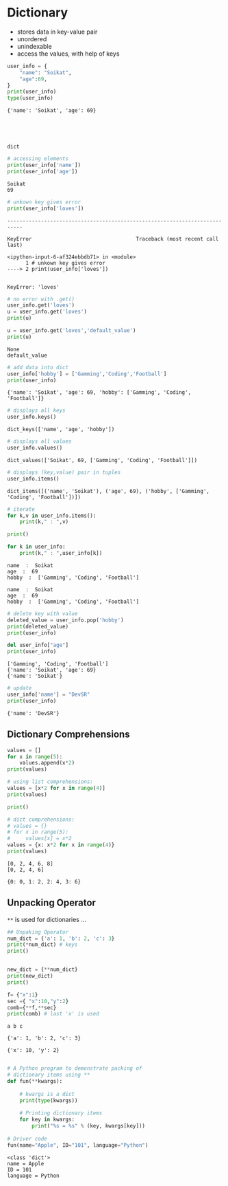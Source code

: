 # Dictionary

- stores data in key-value pair
- unordered 
- unindexable
- access the values, with help of keys



```python
user_info = {
    "name": "Soikat",
    "age":69,
}
print(user_info)
type(user_info)
```

    {'name': 'Soikat', 'age': 69}
    




    dict




```python
# accessing elements
print(user_info['name'])
print(user_info['age'])
```

    Soikat
    69
    


```python
# unkown key gives error
print(user_info['loves'])
```


    ---------------------------------------------------------------------------

    KeyError                                  Traceback (most recent call last)

    <ipython-input-6-af324ebbdb71> in <module>
          1 # unkown key gives error
    ----> 2 print(user_info['loves'])
    

    KeyError: 'loves'



```python
# no error with .get()
user_info.get('loves')
u = user_info.get('loves')
print(u)

u = user_info.get('loves','default_value')
print(u)
```

    None
    default_value
    


```python
# add data into dict
user_info['hobby'] = ['Gamming','Coding','Football']
print(user_info) 
```

    {'name': 'Soikat', 'age': 69, 'hobby': ['Gamming', 'Coding', 'Football']}
    


```python
# displays all keys
user_info.keys()
```




    dict_keys(['name', 'age', 'hobby'])




```python
# displays all values
user_info.values()
```




    dict_values(['Soikat', 69, ['Gamming', 'Coding', 'Football']])




```python
# displays (key,value) pair in tuples
user_info.items()
```




    dict_items([('name', 'Soikat'), ('age', 69), ('hobby', ['Gamming', 'Coding', 'Football'])])




```python
# iterate
for k,v in user_info.items():
    print(k," : ",v)

print()

for k in user_info:
    print(k," : ",user_info[k])
```

    name  :  Soikat
    age  :  69
    hobby  :  ['Gamming', 'Coding', 'Football']
    
    name  :  Soikat
    age  :  69
    hobby  :  ['Gamming', 'Coding', 'Football']
    


```python
# delete key with value
deleted_value = user_info.pop('hobby')
print(deleted_value)
print(user_info)

del user_info["age"]
print(user_info)
```

    ['Gamming', 'Coding', 'Football']
    {'name': 'Soikat', 'age': 69}
    {'name': 'Soikat'}
    


```python
# update
user_info['name'] = "DevSR"
print(user_info)
```

    {'name': 'DevSR'}
    

## Dictionary Comprehensions


```python
values = []
for x in range(5):
    values.append(x*2)
print(values)

# using list comprehensions:
values = [x*2 for x in range(4)]
print(values)

print()

# dict comprehensions:
# values = {}
# for x in range(5):
#     values[x] = x*2
values = {x: x*2 for x in range(4)}
print(values)
```

    [0, 2, 4, 6, 8]
    [0, 2, 4, 6]
    
    {0: 0, 1: 2, 2: 4, 3: 6}
    

## Unpacking Operator

`**` is used for dictionaries ...



```python
## Unpaking Operator
num_dict = {'a': 1, 'b': 2, 'c': 3}
print(*num_dict) # keys
print()


new_dict = {**num_dict}
print(new_dict)
print()

f= {"x":1}
sec ={ "x":10,"y":2}
comb={**f,**sec}
print(comb) # last 'x' is used
```

    a b c
    
    {'a': 1, 'b': 2, 'c': 3}
    
    {'x': 10, 'y': 2}
    


```python

# A Python program to demonstrate packing of
# dictionary items using **
def fun(**kwargs):
 
    # kwargs is a dict
    print(type(kwargs))
 
    # Printing dictionary items
    for key in kwargs:
        print("%s = %s" % (key, kwargs[key]))
 
# Driver code
fun(name="Apple", ID="101", language="Python")
```

    <class 'dict'>
    name = Apple
    ID = 101
    language = Python
    
